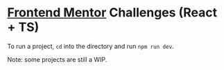 # [Frontend Mentor](https://www.frontendmentor.io/) Challenges (React + TS)

To run a project, `cd` into the directory and run `npm run dev`.

Note: some projects are still a WIP.
